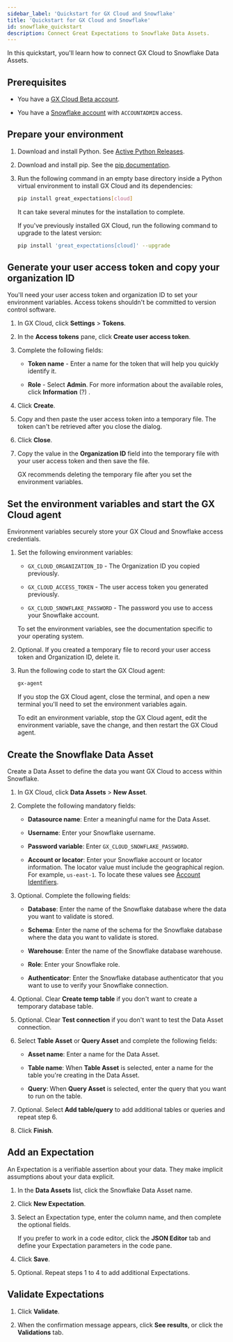 ```yaml
---
sidebar_label: 'Quickstart for GX Cloud and Snowflake'
title: 'Quickstart for GX Cloud and Snowflake'
id: snowflake_quickstart
description: Connect Great Expectations to Snowflake Data Assets.
---
```


In this quickstart, you'll learn how to connect GX Cloud to Snowflake Data Assets.

## Prerequisites

- You have a [GX Cloud Beta account](https://greatexpectations.io/cloud).

- You have a [Snowflake account](https://docs.snowflake.com/en/user-guide-admin) with `ACCOUNTADMIN` access.

## Prepare your environment

1. Download and install Python. See [Active Python Releases](https://www.python.org/downloads/).

2. Download and install pip. See the [pip documentation](https://pip.pypa.io/en/stable/cli/pip/).

3. Run the following command in an empty base directory inside a Python virtual environment to install GX Cloud and its dependencies:

    ```bash title="Terminal input"
    pip install great_expectations[cloud]
    ```

    It can take several minutes for the installation to complete.

    If you've previously installed GX Cloud, run the following command to upgrade to the latest version:

    ```bash title="Terminal input"
    pip install 'great_expectations[cloud]' --upgrade
    ```

## Generate your user access token and copy your organization ID

You'll need your user access token and organization ID to set your environment variables. Access tokens shouldn't be committed to version control software.

1. In GX Cloud, click **Settings** > **Tokens**.

2. In the **Access tokens** pane, click **Create user access token**.

3. Complete the following fields:

    - **Token name** - Enter a name for the token that will help you quickly identify it.

    - **Role** - Select **Admin**. For more information about the available roles, click **Information** (?) .

4. Click **Create**.

5. Copy and then paste the user access token into a temporary file. The token can't be retrieved after you close the dialog.

6. Click **Close**.

7. Copy the value in the **Organization ID** field into the temporary file with your user access token and then save the file. 

    GX recommends deleting the temporary file after you set the environment variables.

## Set the environment variables and start the GX Cloud agent

Environment variables securely store your GX Cloud and Snowflake access credentials.

1. Set the following environment variables:

    - `GX_CLOUD_ORGANIZATION_ID` - The Organization ID you copied previously.

    - `GX_CLOUD_ACCESS_TOKEN` - The user access token you generated previously.

    - `GX_CLOUD_SNOWFLAKE_PASSWORD` - The password you use to access your Snowflake account.

    To set the environment variables, see the documentation specific to your operating system. 

2. Optional. If you created a temporary file to record your user access token and Organization ID, delete it.

3. Run the following code to start the GX Cloud agent:
    
    ```bash title="Terminal input"
    gx-agent
    ```

    If you stop the GX Cloud agent, close the terminal, and open a new terminal you'll need to set the environment variables again.

    To edit an environment variable, stop the GX Cloud agent, edit the environment variable, save the change, and then restart the GX Cloud agent.

## Create the Snowflake Data Asset

Create a Data Asset to define the data you want GX Cloud to access within Snowflake. 

1. In GX Cloud, click **Data Assets** > **New Asset**.

2. Complete the following mandatory fields:

    - **Datasource name**: Enter a meaningful name for the Data Asset.

    - **Username**: Enter your Snowflake username.

    - **Password variable**: Enter `GX_CLOUD_SNOWFLAKE_PASSWORD`.

    - **Account or locator**: Enter your Snowflake account or locator information. The locator value must include the geographical region. For example, `us-east-1`. To locate these values see [Account Identifiers](https://docs.snowflake.com/en/user-guide/admin-account-identifier).

3. Optional. Complete the following fields:

    - **Database**: Enter the name of the Snowflake database where the data you want to validate is stored.
 
    - **Schema**: Enter the name of the schema for the Snowflake database where the data you want to validate is stored.

    - **Warehouse**: Enter the name of the Snowflake database warehouse.

    - **Role**: Enter your Snowflake role.

    - **Authenticator**: Enter the Snowflake database authenticator that you want to use to verify your Snowflake connection. 

4. Optional. Clear **Create temp table** if you don't want to create a temporary database table.

5. Optional. Clear **Test connection** if you don't want to test the Data Asset connection.

6. Select **Table Asset** or **Query Asset** and complete the following fields:

    - **Asset name**: Enter a name for the Data Asset.

    - **Table name**: When **Table Asset** is selected, enter a name for the table you're creating in the Data Asset.

    - **Query**: When **Query Asset** is selected, enter the query that you want to run on the table. 

7. Optional. Select **Add table/query** to add additional tables or queries and repeat step 6.

8. Click **Finish**.

## Add an Expectation

An Expectation is a verifiable assertion about your data. They make implicit assumptions about your data explicit.

1. In the **Data Assets** list, click the Snowflake Data Asset name.

2. Click **New Expectation**.

3. Select an Expectation type, enter the column name, and then complete the optional fields.

    If you prefer to work in a code editor, click the **JSON Editor** tab and define your Expectation parameters in the code pane.

4. Click **Save**.

5. Optional. Repeat steps 1 to 4 to add additional Expectations.

## Validate Expectations

1. Click **Validate**.

2. When the confirmation message appears, click **See results**, or click the **Validations** tab.

